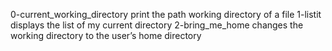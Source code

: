 0-current_working_directory print the path working directory of a file
1-listit displays the list of my current directory
2-bring_me_home changes the working directory to the user’s home directory
